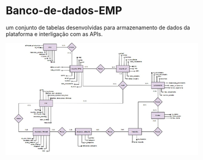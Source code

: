 # Banco-de-dados-EMP
um conjunto de tabelas desenvolvidas para armazenamento de dados da plataforma e interligação com as APIs.

![Modleo conceitual](https://github.com/DemoDay-EMP/Banco-de-dados-EMP/blob/main/IMG/EMP.Modelo_conceitual.jpg?raw=true)
